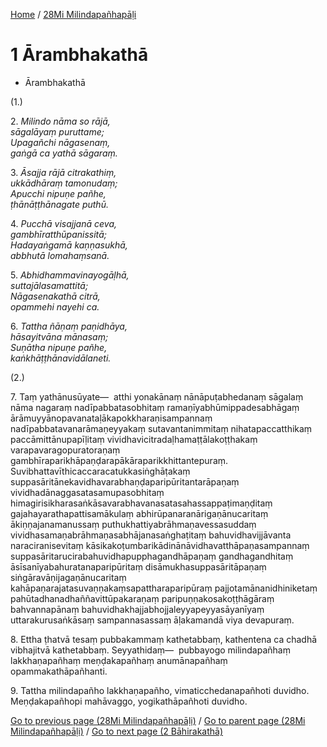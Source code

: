 
[Home](/) / [28Mi Milindapañhapāḷi](../28Mi.md)

# 1 Ārambhakathā

* Ārambhakathā

(1.)

2\. _Milindo nāma so rājā,_  
_sāgalāyaṃ puruttame;_  
_Upagañchi nāgasenaṃ,_  
_gaṅgā ca yathā sāgaraṃ._  


3\. _Āsajja rājā citrakathiṃ,_  
_ukkādhāraṃ tamonudaṃ;_  
_Apucchi nipuṇe pañhe,_  
_ṭhānāṭṭhānagate puthū._  


4\. _Pucchā visajjanā ceva,_  
_gambhīratthūpanissitā;_  
_Hadayaṅgamā kaṇṇasukhā,_  
_abbhutā lomahaṃsanā._  


5\. _Abhidhammavinayogāḷhā,_  
_suttajālasamattitā;_  
_Nāgasenakathā citrā,_  
_opammehi nayehi ca._  


6\. _Tattha ñāṇaṃ paṇidhāya,_  
_hāsayitvāna mānasaṃ;_  
_Suṇātha nipuṇe pañhe,_  
_kaṅkhāṭṭhānavidālaneti._  


(2.)

7\. Taṃ yathānusūyate—  atthi yonakānaṃ nānāpuṭabhedanaṃ sāgalaṃ nāma nagaraṃ nadīpabbatasobhitaṃ ramaṇīyabhūmippadesabhāgaṃ ārāmuyyānopavanataḷākapokkharaṇisampannaṃ nadīpabbatavanarāmaṇeyyakaṃ sutavantanimmitaṃ nihatapaccatthikaṃ paccāmittānupapīḷitaṃ vividhavicitradaḷhamaṭṭālakoṭṭhakaṃ varapavaragopuratoraṇaṃ gambhīraparikhāpaṇḍarapākāraparikkhittantepuraṃ. Suvibhattavīthicaccaracatukkasiṅghāṭakaṃ suppasāritānekavidhavarabhaṇḍaparipūritantarāpaṇaṃ vividhadānaggasatasamupasobhitaṃ himagirisikharasaṅkāsavarabhavanasatasahassappaṭimaṇḍitaṃ gajahayarathapattisamākulaṃ abhirūpanaranārigaṇānucaritaṃ ākiṇṇajanamanussaṃ puthukhattiyabrāhmaṇavessasuddaṃ vividhasamaṇabrāhmaṇasabhājanasaṅghaṭitaṃ bahuvidhavijjāvanta naraciranisevitaṃ kāsikakoṭumbarikādinānāvidhavatthāpaṇasampannaṃ suppasāritarucirabahuvidhapupphagandhāpaṇaṃ gandhagandhitaṃ āsīsanīyabahuratanaparipūritaṃ disāmukhasuppasāritāpaṇaṃ siṅgāravāṇijagaṇānucaritaṃ kahāpaṇarajatasuvaṇṇakaṃsapattharaparipūraṃ pajjotamānanidhiniketaṃ pahūtadhanadhaññavittūpakaraṇaṃ paripuṇṇakosakoṭṭhāgāraṃ bahvannapānaṃ bahuvidhakhajjabhojjaleyyapeyyasāyanīyaṃ uttarakurusaṅkāsaṃ sampannasassaṃ āḷakamandā viya devapuraṃ.

8\. Ettha ṭhatvā tesaṃ pubbakammaṃ kathetabbaṃ, kathentena ca chadhā vibhajitvā kathetabbaṃ. Seyyathidaṃ—  pubbayogo milindapañhaṃ lakkhaṇapañhaṃ meṇḍakapañhaṃ anumānapañhaṃ opammakathāpañhanti.

9\. Tattha milindapañho lakkhaṇapañho, vimaticchedanapañhoti duvidho. Meṇḍakapañhopi mahāvaggo, yogikathāpañhoti duvidho.

[Go to previous page (28Mi Milindapañhapāḷi)](0.md) / [Go to parent page (28Mi Milindapañhapāḷi)](0.md) / [Go to next page (2 Bāhirakathā)](2.md)


